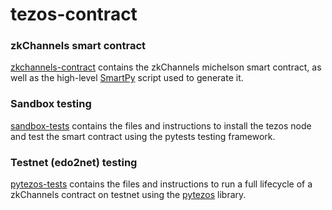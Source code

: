 # tezos-contract

### zkChannels smart contract
[zkchannels-contract](zkchannels-contract) contains the zkChannels michelson smart contract, as well as the high-level [SmartPy](https://smartpy.io) script used to generate it.

### Sandbox testing
[sandbox-tests](sandbox-tests) contains the files and instructions to install the tezos node and test the smart contract using the pytests testing framework.

### Testnet (edo2net) testing
[pytezos-tests](pytezos-tests) contains the files and instructions to run a full lifecycle of a zkChannels contract on testnet using the [pytezos](https://pytezos.baking-bad.org) library.
